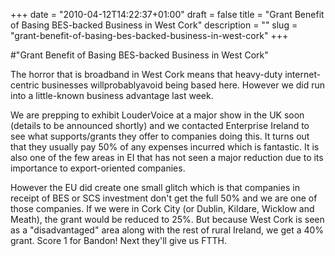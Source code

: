+++
date = "2010-04-12T14:22:37+01:00"
draft = false
title = "Grant Benefit of Basing BES-backed Business in West Cork"
description = ""
slug = "grant-benefit-of-basing-bes-backed-business-in-west-cork"
+++

#"Grant Benefit of Basing BES-backed Business in West Cork"


 The horror that is broadband in West Cork means that heavy-duty internet-centric businesses willprobablyavoid being based here. However we did run into a little-known business advantage last week.<p /><div>We are prepping to exhibit LouderVoice at a major show in the UK soon (details to be announced shortly) and we contacted Enterprise Ireland to see what supports/grants they offer to companies doing this. It turns out that they usually pay 50% of any expenses incurred which is fantastic. It is also one of the few areas in EI that has not seen a major reduction due to its importance to export-oriented companies.<p /><div>However the EU did create one small glitch which is that companies in receipt of BES or SCS investment don&#39;t get the full 50% and we are one of those companies. If we were in Cork City (or Dublin, Kildare, Wicklow and Meath), the grant would be reduced to 25%. But because West Cork is seen as a &quot;disadvantaged&quot; area along with the rest of rural Ireland, we get a 40% grant. Score 1 for Bandon! Next they&#39;ll give us FTTH.</div> <p /><p /></div>
 